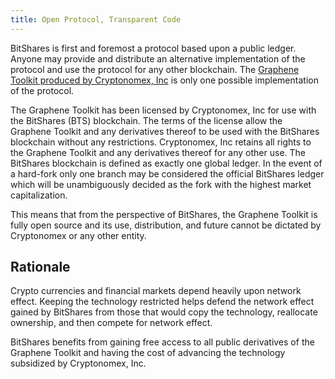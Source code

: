 ```yaml
---
title: Open Protocol, Transparent Code
---
```


BitShares is first and foremost a protocol based upon a public ledger.  Anyone may provide and distribute
an alternative implementation of the protocol and use the protocol for any other blockchain.  The [Graphene
Toolkit produced by Cryptonomex, Inc](http://cryptonomex.com) is only one possible implementation of the protocol.

<!--more-->

The Graphene Toolkit has been licensed by Cryptonomex, Inc for use with the BitShares (BTS) blockchain.
The terms of the license allow the Graphene Toolkit and any derivatives thereof to be used with the BitShares
blockchain without any restrictions.  Cryptonomex, Inc retains all rights to the Graphene Toolkit and any
derivatives thereof for any other use.  The BitShares blockchain is defined as exactly one global ledger. In the
event of a hard-fork only one branch may be considered the official BitShares ledger which will be unambiguously
decided as the fork with the highest market capitalization.

This means that from the perspective of BitShares, the Graphene Toolkit is fully open source and its use,
distribution, and future cannot be dictated by Cryptonomex or any other entity.

## Rationale

Crypto currencies and financial markets depend heavily upon network effect.  Keeping the technology restricted
helps defend the network effect gained by BitShares from those that would copy the technology, reallocate ownership,
and then compete for network effect.

BitShares benefits from gaining free access to all public derivatives of the Graphene Toolkit and having the cost of
advancing the technology subsidized by Cryptonomex, Inc.
